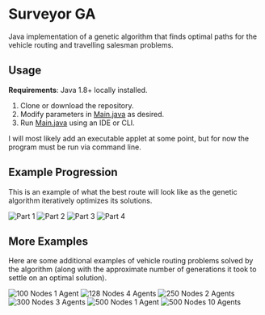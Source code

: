 # Surveyor GA
Java implementation of a genetic algorithm that finds optimal paths for the vehicle
routing and travelling salesman problems.

## Usage

**Requirements**: Java 1.8+ locally installed.

1. Clone or download the repository.
2. Modify parameters in [Main.java](src/io/thebitspud/vrp/ui/Main.java) as desired.
3. Run [Main.java](src/io/thebitspud/vrp/ui/Main.java) using an IDE or CLI.

I will most likely add an executable applet at some point, but for now the program
must be run via command line.

## Example Progression

This is an example of what the best route will look like as the genetic algorithm
iteratively optimizes its solutions.

![Part 1](assets/n150p2_part1.png)
![Part 2](assets/n150p2_part2.png)
![Part 3](assets/n150p2_part3.png)
![Part 4](assets/n150p2_part4.png)

## More Examples

Here are some additional examples of vehicle routing problems solved by the algorithm
(along with the approximate number of generations it took to settle on an optimal solution).

![100 Nodes 1 Agent](assets/n100p1.png)
![128 Nodes 4 Agents](assets/n128p4.png)
![250 Nodes 2 Agents](assets/n250p2.png)
![300 Nodes 3 Agents](assets/n300p3.png)
![500 Nodes 1 Agent](assets/n500p1.png)
![500 Nodes 10 Agents](assets/n500p10.png)